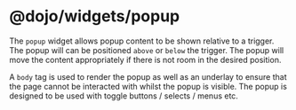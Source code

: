 # @dojo/widgets/popup

The `popup` widget allows popup content to be shown relative to a trigger.
The popup will can be positioned `above` or `below` the trigger. The popup will move the content appropriately if there is not room in the desired position.

A `body` tag is used to render the popup as well as an underlay to ensure that the page cannot be interacted with whilst the popup is visible. The popup is designed to be used with toggle buttons / selects / menus etc.
